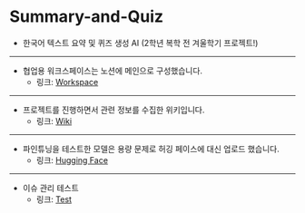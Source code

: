 # Summary-and-Quiz
- 한국어 텍스트 요약 및 퀴즈 생성 AI (2학년 복학 전 겨울학기 프로젝트!)

---

- 협업용 워크스페이스는 노션에 메인으로 구성했습니다.
  - 링크: [Workspace](https://sj92.notion.site/summary-and-quiz)

---

- 프로젝트를 진행하면서 관련 정보를 수집한 위키입니다.
  - 링크: [Wiki](https://github.com/topand92/Summary-and-Quiz/wiki)

---

- 파인튜닝을 테스트한 모델은 용량 문제로 허깅 페이스에 대신 업로드 했습니다.
  - 링크: [Hugging Face](https://huggingface.co/sgjeong/Private_Fine-tuning_Test)

---

- 이슈 관리 테스트
  - 링크: [Test](https://github.com/topand92/Summary-and-Quiz/issues)
